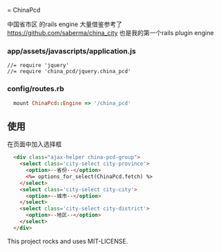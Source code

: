 = ChinaPcd

中国省市区 的rails engine
大量借鉴参考了 https://github.com/saberma/china_city
也是我的第一个rails plugin engine

### app/assets/javascripts/application.js

    //= require 'jquery'
    //= require 'china_pcd/jquery.china_pcd'

### config/routes.rb

```ruby
  mount ChinaPcd::Engine => '/china_pcd'
```

## 使用

在页面中加入选择框

```html
  <div class="ajax-helper china-pcd-group">
    <select class='city-select city-province'>
      <option>--省份--</option>
      <%= options_for_select(ChinaPcd.fetch) %>
    </select>
    <select class='city-select city-city'>
      <option>--城市--</option>
    </select>
    <select class='city-select city-district'>
      <option>--地区--</option>
    </select>
  </div>
```

This project rocks and uses MIT-LICENSE.

